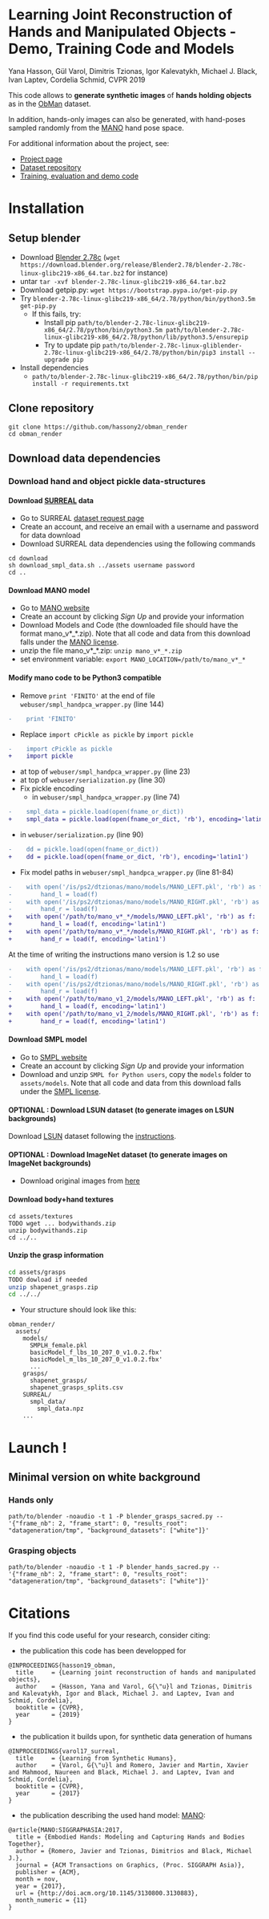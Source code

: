 # Learning Joint Reconstruction of Hands and Manipulated Objects - Demo, Training Code and Models

Yana Hasson, Gül Varol, Dimitris Tzionas, Igor Kalevatykh, Michael J. Black,  Ivan Laptev, Cordelia Schmid, CVPR 2019

This code allows to **generate synthetic images** of **hands holding objects** as in the [ObMan](https://hassony2.github.io/obman) dataset.

In addition, hands-only images can also be generated, with hand-poses sampled randomly from the [MANO](http://mano.is.tue.mpg.de) hand pose space.

For additional information about the project, see:

- [Project page](https://hassony2.github.io/obman)
- [Dataset repository](https://hassony2.github.io/obman)
- [Training, evaluation and demo code](https://hassony2.github.io/obman_train)



# Installation

## Setup blender

- Download [Blender 2.78c](https://download.blender.org/release/Blender2.78/) (`wget https://download.blender.org/release/Blender2.78/blender-2.78c-linux-glibc219-x86_64.tar.bz2` for instance)
- untar `tar -xvf blender-2.78c-linux-glibc219-x86_64.tar.bz2`
- Download getpip.py: `wget https://bootstrap.pypa.io/get-pip.py`
- Try `blender-2.78c-linux-glibc219-x86_64/2.78/python/bin/python3.5m get-pip.py`
  - If this fails, try:
    - Install pip `path/to/blender-2.78c-linux-glibc219-x86_64/2.78/python/bin/python3.5m path/to/blender-2.78c-linux-glibc219-x86_64/2.78/python/lib/python3.5/ensurepip`
    - Try to update pip `path/to/blender-2.78c-linux-gliblender-2.78c-linux-glibc219-x86_64/2.78/python/bin/pip3 install --upgrade pip`
- Install dependencies
  - `path/to/blender-2.78c-linux-glibc219-x86_64/2.78/python/bin/pip install -r requirements.txt`

## Clone repository

```
git clone https://github.com/hassony2/obman_render
cd obman_render
```

## Download data dependencies

### Download hand and object pickle data-structures

#### Download [SURREAL](https://www.di.ens.fr/willow/research/surreal/data/) data

- Go to SURREAL [dataset request page](https://www.di.ens.fr/willow/research/surreal/data/)
- Create an account, and receive an email with a username and password for data download
- Download SURREAL data dependencies using the following commands

```
cd download
sh download_smpl_data.sh ../assets username password
cd ..
```

#### Download MANO model

- Go to [MANO website](http://mano.is.tue.mpg.de/)
- Create an account by clicking *Sign Up* and provide your information
- Download Models and Code (the downloaded file should have the format mano_v*_*.zip). Note that all code and data from this download falls under the [MANO license](http://mano.is.tue.mpg.de/license).
- unzip the file mano_v*_*.zip: `unzip mano_v*_*.zip`
- set environment variable: `export MANO_LOCATION=/path/to/mano_v*_*`

#### Modify mano code to be Python3 compatible

- Remove `print 'FINITO'` at the end of file `webuser/smpl_handpca_wrapper.py` (line 144)

```diff
-    print 'FINITO'
```

- Replace `import cPickle as pickle` by `import pickle`

```diff
-    import cPickle as pickle
+    import pickle
```

  - at top of `webuser/smpl_handpca_wrapper.py` (line 23)
  - at top of `webuser/serialization.py` (line 30)
- Fix pickle encoding
  - in `webuser/smpl_handpca_wrapper.py` (line 74)

```diff
-    smpl_data = pickle.load(open(fname_or_dict))
+    smpl_data = pickle.load(open(fname_or_dict, 'rb'), encoding='latin1')
```

  - in `webuser/serialization.py` (line 90)

```diff
-    dd = pickle.load(open(fname_or_dict))
+    dd = pickle.load(open(fname_or_dict, 'rb'), encoding='latin1')
```

- Fix model paths in `webuser/smpl_handpca_wrapper.py` (line 81-84)

```diff
-    with open('/is/ps2/dtzionas/mano/models/MANO_LEFT.pkl', 'rb') as f:
-        hand_l = load(f)
-    with open('/is/ps2/dtzionas/mano/models/MANO_RIGHT.pkl', 'rb') as f:
-        hand_r = load(f)
+    with open('/path/to/mano_v*_*/models/MANO_LEFT.pkl', 'rb') as f:
+        hand_l = load(f, encoding='latin1')
+    with open('/path/to/mano_v*_*/models/MANO_RIGHT.pkl', 'rb') as f:
+        hand_r = load(f, encoding='latin1')
```

At the time of writing the instructions mano version is 1.2 so use 

```diff
-    with open('/is/ps2/dtzionas/mano/models/MANO_LEFT.pkl', 'rb') as f:
-        hand_l = load(f)
-    with open('/is/ps2/dtzionas/mano/models/MANO_RIGHT.pkl', 'rb') as f:
-        hand_r = load(f)
+    with open('/path/to/mano_v1_2/models/MANO_LEFT.pkl', 'rb') as f:
+        hand_l = load(f, encoding='latin1')
+    with open('/path/to/mano_v1_2/models/MANO_RIGHT.pkl', 'rb') as f:
+        hand_r = load(f, encoding='latin1')
```

#### Download SMPL model

- Go to [SMPL website](http://smpl.is.tue.mpg.de/)
- Create an account by clicking *Sign Up* and provide your information
- Download and unzip `SMPL for Python users`, copy the `models` folder to `assets/models`. Note that all code and data from this download falls under the [SMPL license](http://smpl.is.tue.mpg.de/license_body).

#### OPTIONAL : Download LSUN dataset (to generate images on LSUN backgrounds)

Download [LSUN](https://www.yf.io/p/lsun) dataset following the [instructions](https://www.yf.io/p/lsun).

#### OPTIONAL : Download ImageNet dataset (to generate images on ImageNet backgrounds)

- Download original images from [here](http://image-net.org/download)

#### Download body+hand textures

```
cd assets/textures
TODO wget ... bodywithands.zip
unzip bodywithands.zip
cd ../..
```

#### Unzip the grasp information

```sh
cd assets/grasps
TODO dowload if needed
unzip shapenet_grasps.zip
cd ../../
```

- Your structure should look like this:

```
obman_render/
  assets/
    models/
      SMPLH_female.pkl
      basicModel_f_lbs_10_207_0_v1.0.2.fbx'
      basicModel_m_lbs_10_207_0_v1.0.2.fbx'
      ...
    grasps/
      shapenet_grasps/
      shapenet_grasps_splits.csv
    SURREAL/
      smpl_data/
      	smpl_data.npz
    ...
```

# Launch !

## Minimal version on white background

### Hands only

`path/to/blender -noaudio -t 1 -P blender_grasps_sacred.py -- '{"frame_nb": 2, "frame_start": 0, "results_root": "datageneration/tmp", "background_datasets": ["white"]}'`

### Grasping objects

`path/to/blender -noaudio -t 1 -P blender_hands_sacred.py -- '{"frame_nb": 2, "frame_start": 0, "results_root": "datageneration/tmp", "background_datasets": ["white"]}'`


# Citations

If you find this code useful for your research, consider citing:

- the publication this code has been developped for

```
@INPROCEEDINGS{hasson19_obman,
  title     = {Learning joint reconstruction of hands and manipulated objects},
  author    = {Hasson, Yana and Varol, G{\"u}l and Tzionas, Dimitris and Kalevatykh, Igor and Black, Michael J. and Laptev, Ivan and Schmid, Cordelia},
  booktitle = {CVPR},
  year      = {2019}
}
```

- the publication it builds upon, for synthetic data generation of humans

```
@INPROCEEDINGS{varol17_surreal,  
  title     = {Learning from Synthetic Humans},  
  author    = {Varol, G{\"u}l and Romero, Javier and Martin, Xavier and Mahmood, Naureen and Black, Michael J. and Laptev, Ivan and Schmid, Cordelia},  
  booktitle = {CVPR},  
  year      = {2017}  
}
```

- the publication describing the used hand model: [MANO](http://mano.is.tue.mpg.de):

```
@article{MANO:SIGGRAPHASIA:2017,
  title = {Embodied Hands: Modeling and Capturing Hands and Bodies Together},
  author = {Romero, Javier and Tzionas, Dimitrios and Black, Michael J.},
  journal = {ACM Transactions on Graphics, (Proc. SIGGRAPH Asia)},
  publisher = {ACM},
  month = nov,
  year = {2017},
  url = {http://doi.acm.org/10.1145/3130800.3130883},
  month_numeric = {11}
}
```

